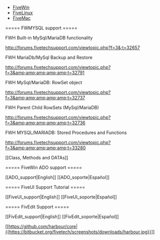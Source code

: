 * [FiveWin](FiveWin)
* [FiveLinux](FiveLinux)
* [FiveMac](FiveMac)

===== FWMYSQL support =====

FWH Built-in MySql/MariaDB functionality

http://forums.fivetechsupport.com/viewtopic.php?f=3&;t=32657

FWH MariaDb/MySql Backup and Restore

http://forums.fivetechsupport.com/viewtopic.php?f=3&amp;amp;amp;amp;amp;t=32791

FWH MySql/MariaDB: RowSet object

http://forums.fivetechsupport.com/viewtopic.php?f=3&amp;amp;amp;amp;amp;t=32737

FWH Parent Child RowSets (MySql/MariaDB)

http://forums.fivetechsupport.com/viewtopic.php?f=3&amp;amp;amp;amp;amp;t=32736

FWH MYSQL/MARIADB: Stored Procedures and Functions

http://forums.fivetechsupport.com/viewtopic.php?f=3&amp;amp;amp;amp;amp;t=33280

[[Class, Methods and DATAs]]

===== FiveWin ADO support =====

[[ADO_support|English]] [[ADO_soporte|Español]]


===== FiveUI Support Tutorial =====

[[FiveUI_support|English]] [[FiveUI_soporte|Español]]

===== FivEdit Support =====

[[FivEdit_support|English]] [[FivEdit_soporte|Español]]

[[https://github.com/harbour/core|{{https://bitbucket.org/fivetech/screenshots/downloads/harbour.jpg}}]]
